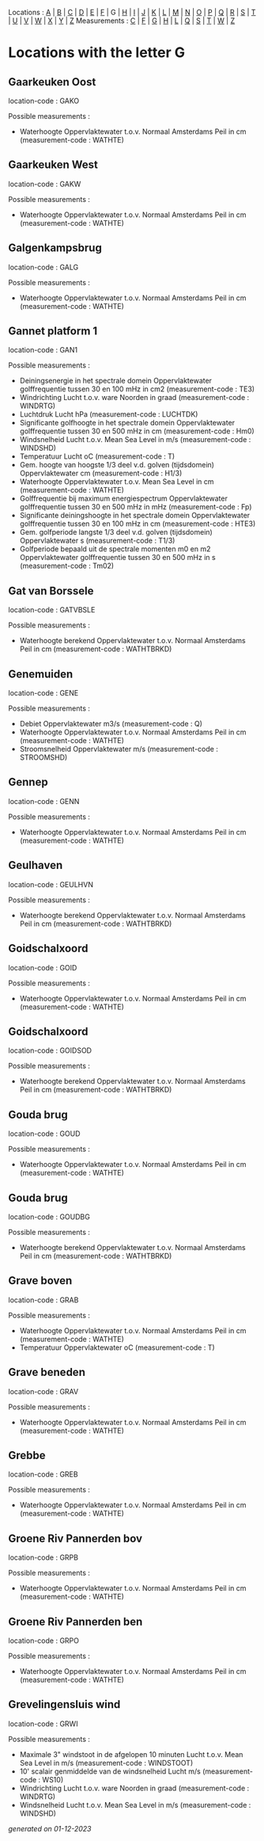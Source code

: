 Locations : [A](location_A.md) | [B](location_B.md) | [C](location_C.md) | [D](location_D.md) | [E](location_E.md) | [F](location_F.md) | G | [H](location_H.md) | [I](location_I.md) | [J](location_J.md) | [K](location_K.md) | [L](location_L.md) | [M](location_M.md) | [N](location_N.md) | [O](location_O.md) | [P](location_P.md) | [Q](location_Q.md) | [R](location_R.md) | [S](location_S.md) | [T](location_T.md) | [U](location_U.md) | [V](location_V.md) | [W](location_W.md) | [X](location_X.md) | [Y](location_Y.md) | [Z](location_Z.md)
Measurements : [C](measurement_C.md) | [F](measurement_F.md) | [G](measurement_G.md) | [H](measurement_H.md) | [L](measurement_L.md) | [Q](measurement_Q.md) | [S](measurement_S.md) | [T](measurement_T.md) | [W](measurement_W.md) | [Z](measurement_Z.md)

# Locations with the letter G #


## Gaarkeuken Oost ##
location-code : GAKO

Possible measurements :
* Waterhoogte Oppervlaktewater t.o.v. Normaal Amsterdams Peil in cm (measurement-code : WATHTE)

## Gaarkeuken West ##
location-code : GAKW

Possible measurements :
* Waterhoogte Oppervlaktewater t.o.v. Normaal Amsterdams Peil in cm (measurement-code : WATHTE)

## Galgenkampsbrug ##
location-code : GALG

Possible measurements :
* Waterhoogte Oppervlaktewater t.o.v. Normaal Amsterdams Peil in cm (measurement-code : WATHTE)

## Gannet platform 1 ##
location-code : GAN1

Possible measurements :
* Deiningsenergie in het spectrale domein Oppervlaktewater golffrequentie tussen 30 en 100 mHz in cm2 (measurement-code : TE3)
* Windrichting Lucht t.o.v. ware Noorden in graad (measurement-code : WINDRTG)
* Luchtdruk Lucht hPa (measurement-code : LUCHTDK)
* Significante golfhoogte in het spectrale domein Oppervlaktewater golffrequentie tussen 30 en 500 mHz in cm (measurement-code : Hm0)
* Windsnelheid Lucht t.o.v. Mean Sea Level in m/s (measurement-code : WINDSHD)
* Temperatuur Lucht oC (measurement-code : T)
* Gem. hoogte van hoogste 1/3 deel v.d. golven (tijdsdomein) Oppervlaktewater cm (measurement-code : H1/3)
* Waterhoogte Oppervlaktewater t.o.v. Mean Sea Level in cm (measurement-code : WATHTE)
* Golffrequentie bij maximum energiespectrum Oppervlaktewater golffrequentie tussen 30 en 500 mHz in mHz (measurement-code : Fp)
* Significante deiningshoogte in het spectrale domein Oppervlaktewater golffrequentie tussen 30 en 100 mHz in cm (measurement-code : HTE3)
* Gem. golfperiode langste 1/3 deel v.d. golven (tijdsdomein) Oppervlaktewater s (measurement-code : T1/3)
* Golfperiode bepaald uit de spectrale momenten m0 en m2 Oppervlaktewater golffrequentie tussen 30 en 500 mHz in s (measurement-code : Tm02)

## Gat van Borssele ##
location-code : GATVBSLE

Possible measurements :
* Waterhoogte berekend Oppervlaktewater t.o.v. Normaal Amsterdams Peil in cm (measurement-code : WATHTBRKD)

## Genemuiden ##
location-code : GENE

Possible measurements :
* Debiet Oppervlaktewater m3/s (measurement-code : Q)
* Waterhoogte Oppervlaktewater t.o.v. Normaal Amsterdams Peil in cm (measurement-code : WATHTE)
* Stroomsnelheid Oppervlaktewater m/s (measurement-code : STROOMSHD)

## Gennep ##
location-code : GENN

Possible measurements :
* Waterhoogte Oppervlaktewater t.o.v. Normaal Amsterdams Peil in cm (measurement-code : WATHTE)

## Geulhaven ##
location-code : GEULHVN

Possible measurements :
* Waterhoogte berekend Oppervlaktewater t.o.v. Normaal Amsterdams Peil in cm (measurement-code : WATHTBRKD)

## Goidschalxoord ##
location-code : GOID

Possible measurements :
* Waterhoogte Oppervlaktewater t.o.v. Normaal Amsterdams Peil in cm (measurement-code : WATHTE)

## Goidschalxoord ##
location-code : GOIDSOD

Possible measurements :
* Waterhoogte berekend Oppervlaktewater t.o.v. Normaal Amsterdams Peil in cm (measurement-code : WATHTBRKD)

## Gouda brug ##
location-code : GOUD

Possible measurements :
* Waterhoogte Oppervlaktewater t.o.v. Normaal Amsterdams Peil in cm (measurement-code : WATHTE)

## Gouda brug ##
location-code : GOUDBG

Possible measurements :
* Waterhoogte berekend Oppervlaktewater t.o.v. Normaal Amsterdams Peil in cm (measurement-code : WATHTBRKD)

## Grave boven ##
location-code : GRAB

Possible measurements :
* Waterhoogte Oppervlaktewater t.o.v. Normaal Amsterdams Peil in cm (measurement-code : WATHTE)
* Temperatuur Oppervlaktewater oC (measurement-code : T)

## Grave beneden ##
location-code : GRAV

Possible measurements :
* Waterhoogte Oppervlaktewater t.o.v. Normaal Amsterdams Peil in cm (measurement-code : WATHTE)

## Grebbe ##
location-code : GREB

Possible measurements :
* Waterhoogte Oppervlaktewater t.o.v. Normaal Amsterdams Peil in cm (measurement-code : WATHTE)

## Groene Riv Pannerden bov ##
location-code : GRPB

Possible measurements :
* Waterhoogte Oppervlaktewater t.o.v. Normaal Amsterdams Peil in cm (measurement-code : WATHTE)

## Groene Riv Pannerden ben ##
location-code : GRPO

Possible measurements :
* Waterhoogte Oppervlaktewater t.o.v. Normaal Amsterdams Peil in cm (measurement-code : WATHTE)

## Grevelingensluis wind ##
location-code : GRWI

Possible measurements :
* Maximale 3" windstoot in de afgelopen 10 minuten Lucht t.o.v. Mean Sea Level in m/s (measurement-code : WINDSTOOT)
* 10' scalair genmiddelde van de windsnelheid Lucht m/s (measurement-code : WS10)
* Windrichting Lucht t.o.v. ware Noorden in graad (measurement-code : WINDRTG)
* Windsnelheid Lucht t.o.v. Mean Sea Level in m/s (measurement-code : WINDSHD)


_generated on 01-12-2023_